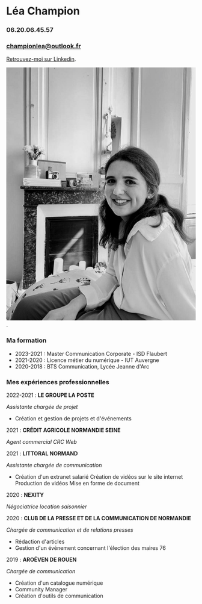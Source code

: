 
# Léa Champion
### 06.20.06.45.57
### championlea@outlook.fr
[Retrouvez-moi sur Linkedin](https://www.linkedin.com/in/l%C3%A9a-champion-73368917a/).



 ![This is a alt text.](moi.jpeg "This is a sample image."). 

### Ma formation
* 2023-2021 : Master Communication Corporate - ISD Flaubert
* 2021-2020 : Licence métier du numérique - IUT Auvergne 
* 2020-2018 : BTS Communication, Lycée Jeanne d'Arc 

### Mes expériences professionnelles 

2022-2021 : **LE GROUPE LA POSTE** 

*Assistante chargée de projet* 

* Création et gestion de projets et d'événements 

2021 : **CRÉDIT AGRICOLE NORMANDIE SEINE**

*Agent commercial CRC Web*

2021 : **LITTORAL NORMAND**

*Assistante chargée de communication*
* Création d'un extranet salarié 
Création de vidéos sur le site internet 
Production de vidéos 
Mise en forme de document

2020 : **NEXITY** 

*Négociatrice location saisonnier*

2020 : **CLUB DE LA PRESSE ET DE LA COMMUNICATION DE NORMANDIE**

*Chargée de communication et de relations presses*
* Rédaction d'articles
* Gestion d'un événement concernant l'élection des maires 76

2019 : **AROÉVEN DE ROUEN**

*Chargée de communication*
* Création d'un catalogue numérique 
* Community Manager 
* Création d'outils de communication 


